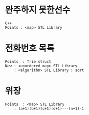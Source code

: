 # 완주하지 못한선수
	C++
	Points : <map> STL Library

# 전화번호 목록
	Points 	: Trie struct
	New	: <unordered_map> STL Library
		: <algorithm> STL Library : sort

# 위장
	Points	: <map> STL Library
		: (a+1)(b+1)(c+1)(d+1)---(n+1)-1